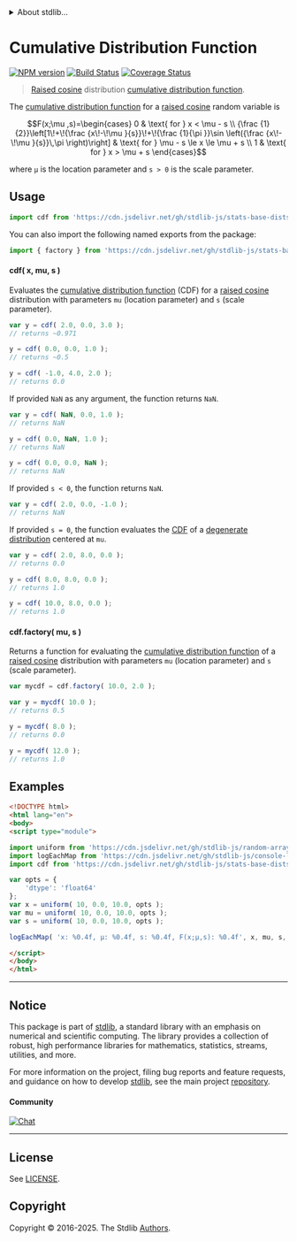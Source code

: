 <!--

@license Apache-2.0

Copyright (c) 2018 The Stdlib Authors.

Licensed under the Apache License, Version 2.0 (the "License");
you may not use this file except in compliance with the License.
You may obtain a copy of the License at

   http://www.apache.org/licenses/LICENSE-2.0

Unless required by applicable law or agreed to in writing, software
distributed under the License is distributed on an "AS IS" BASIS,
WITHOUT WARRANTIES OR CONDITIONS OF ANY KIND, either express or implied.
See the License for the specific language governing permissions and
limitations under the License.

-->


<details>
  <summary>
    About stdlib...
  </summary>
  <p>We believe in a future in which the web is a preferred environment for numerical computation. To help realize this future, we've built stdlib. stdlib is a standard library, with an emphasis on numerical and scientific computation, written in JavaScript (and C) for execution in browsers and in Node.js.</p>
  <p>The library is fully decomposable, being architected in such a way that you can swap out and mix and match APIs and functionality to cater to your exact preferences and use cases.</p>
  <p>When you use stdlib, you can be absolutely certain that you are using the most thorough, rigorous, well-written, studied, documented, tested, measured, and high-quality code out there.</p>
  <p>To join us in bringing numerical computing to the web, get started by checking us out on <a href="https://github.com/stdlib-js/stdlib">GitHub</a>, and please consider <a href="https://opencollective.com/stdlib">financially supporting stdlib</a>. We greatly appreciate your continued support!</p>
</details>

# Cumulative Distribution Function

[![NPM version][npm-image]][npm-url] [![Build Status][test-image]][test-url] [![Coverage Status][coverage-image]][coverage-url] <!-- [![dependencies][dependencies-image]][dependencies-url] -->

> [Raised cosine][cosine-distribution] distribution [cumulative distribution function][cdf].

<section class="intro">

The [cumulative distribution function][cdf] for a [raised cosine][cosine-distribution] random variable is

<!-- <equation class="equation" label="eq:cosine_cdf" align="center" raw="F(x;\mu ,s)=\begin{cases} 0 & \text{ for } x < \mu - s \\ {\frac {1}{2}}\left[1\!+\!{\frac {x\!-\!\mu }{s}}\!+\!{\frac {1}{\pi }}\sin \left({\frac {x\!-\!\mu }{s}}\,\pi \right)\right] & \text{ for } \mu - s \le x \le \mu + s \\ 1 & \text{ for } x > \mu + s \end{cases}" alt="Cumulative distribution function for a raised cosine distribution."> -->

```math
F(x;\mu ,s)=\begin{cases} 0 & \text{ for } x < \mu - s \\ {\frac {1}{2}}\left[1\!+\!{\frac {x\!-\!\mu }{s}}\!+\!{\frac {1}{\pi }}\sin \left({\frac {x\!-\!\mu }{s}}\,\pi \right)\right] & \text{ for } \mu - s \le x \le \mu + s \\ 1 & \text{ for } x > \mu + s \end{cases}
```

<!-- <div class="equation" align="center" data-raw-text="F(x;\mu ,s)=\begin{cases} 0 &amp; \text{ for } x &lt; \mu - s \\ {\frac {1}{2}}\left[1\!+\!{\frac {x\!-\!\mu }{s}}\!+\!{\frac {1}{\pi }}\sin \left({\frac {x\!-\!\mu }{s}}\,\pi \right)\right] &amp; \text{ for } \mu - s \le x \le \mu + s \\ 1 &amp; \text{ for } x &gt; \mu + s \end{cases}" data-equation="eq:cosine_cdf">
    <img src="https://cdn.jsdelivr.net/gh/stdlib-js/stdlib@591cf9d5c3a0cd3c1ceec961e5c49d73a68374cb/lib/node_modules/@stdlib/stats/base/dists/cosine/cdf/docs/img/equation_cosine_cdf.svg" alt="Cumulative distribution function for a raised cosine distribution.">
    <br>
</div> -->

<!-- </equation> -->

where `μ` is the location parameter and `s > 0` is the scale parameter.

</section>

<!-- /.intro -->



<section class="usage">

## Usage

```javascript
import cdf from 'https://cdn.jsdelivr.net/gh/stdlib-js/stats-base-dists-cosine-cdf@esm/index.mjs';
```

You can also import the following named exports from the package:

```javascript
import { factory } from 'https://cdn.jsdelivr.net/gh/stdlib-js/stats-base-dists-cosine-cdf@esm/index.mjs';
```

#### cdf( x, mu, s )

Evaluates the [cumulative distribution function][cdf] (CDF) for a [raised cosine][cosine-distribution] distribution with parameters `mu` (location parameter) and `s` (scale parameter).

```javascript
var y = cdf( 2.0, 0.0, 3.0 );
// returns ~0.971

y = cdf( 0.0, 0.0, 1.0 );
// returns ~0.5

y = cdf( -1.0, 4.0, 2.0 );
// returns 0.0
```

If provided `NaN` as any argument, the function returns `NaN`.

```javascript
var y = cdf( NaN, 0.0, 1.0 );
// returns NaN

y = cdf( 0.0, NaN, 1.0 );
// returns NaN

y = cdf( 0.0, 0.0, NaN );
// returns NaN
```

If provided `s < 0`, the function returns `NaN`.

```javascript
var y = cdf( 2.0, 0.0, -1.0 );
// returns NaN
```

If provided `s = 0`, the function evaluates the [CDF][cdf] of a [degenerate distribution][degenerate-distribution] centered at `mu`.

```javascript
var y = cdf( 2.0, 8.0, 0.0 );
// returns 0.0

y = cdf( 8.0, 8.0, 0.0 );
// returns 1.0

y = cdf( 10.0, 8.0, 0.0 );
// returns 1.0
```

#### cdf.factory( mu, s )

Returns a function for evaluating the [cumulative distribution function][cdf] of a [raised cosine][cosine-distribution] distribution with parameters `mu` (location parameter) and `s` (scale parameter).

```javascript
var mycdf = cdf.factory( 10.0, 2.0 );

var y = mycdf( 10.0 );
// returns 0.5

y = mycdf( 8.0 );
// returns 0.0

y = mycdf( 12.0 );
// returns 1.0
```

</section>

<!-- /.usage -->

<section class="examples">

## Examples

<!-- eslint no-undef: "error" -->

```html
<!DOCTYPE html>
<html lang="en">
<body>
<script type="module">

import uniform from 'https://cdn.jsdelivr.net/gh/stdlib-js/random-array-uniform@esm/index.mjs';
import logEachMap from 'https://cdn.jsdelivr.net/gh/stdlib-js/console-log-each-map@esm/index.mjs';
import cdf from 'https://cdn.jsdelivr.net/gh/stdlib-js/stats-base-dists-cosine-cdf@esm/index.mjs';

var opts = {
    'dtype': 'float64'
};
var x = uniform( 10, 0.0, 10.0, opts );
var mu = uniform( 10, 0.0, 10.0, opts );
var s = uniform( 10, 0.0, 10.0, opts );

logEachMap( 'x: %0.4f, µ: %0.4f, s: %0.4f, F(x;µ,s): %0.4f', x, mu, s, cdf );

</script>
</body>
</html>
```

</section>

<!-- /.examples -->

<!-- C interface documentation. -->



<!-- Section to include cited references. If references are included, add a horizontal rule *before* the section. Make sure to keep an empty line after the `section` element and another before the `/section` close. -->

<section class="references">

</section>

<!-- /.references -->

<!-- Section for related `stdlib` packages. Do not manually edit this section, as it is automatically populated. -->

<section class="related">

</section>

<!-- /.related -->

<!-- Section for all links. Make sure to keep an empty line after the `section` element and another before the `/section` close. -->


<section class="main-repo" >

* * *

## Notice

This package is part of [stdlib][stdlib], a standard library with an emphasis on numerical and scientific computing. The library provides a collection of robust, high performance libraries for mathematics, statistics, streams, utilities, and more.

For more information on the project, filing bug reports and feature requests, and guidance on how to develop [stdlib][stdlib], see the main project [repository][stdlib].

#### Community

[![Chat][chat-image]][chat-url]

---

## License

See [LICENSE][stdlib-license].


## Copyright

Copyright &copy; 2016-2025. The Stdlib [Authors][stdlib-authors].

</section>

<!-- /.stdlib -->

<!-- Section for all links. Make sure to keep an empty line after the `section` element and another before the `/section` close. -->

<section class="links">

[npm-image]: http://img.shields.io/npm/v/@stdlib/stats-base-dists-cosine-cdf.svg
[npm-url]: https://npmjs.org/package/@stdlib/stats-base-dists-cosine-cdf

[test-image]: https://github.com/stdlib-js/stats-base-dists-cosine-cdf/actions/workflows/test.yml/badge.svg?branch=main
[test-url]: https://github.com/stdlib-js/stats-base-dists-cosine-cdf/actions/workflows/test.yml?query=branch:main

[coverage-image]: https://img.shields.io/codecov/c/github/stdlib-js/stats-base-dists-cosine-cdf/main.svg
[coverage-url]: https://codecov.io/github/stdlib-js/stats-base-dists-cosine-cdf?branch=main

<!--

[dependencies-image]: https://img.shields.io/david/stdlib-js/stats-base-dists-cosine-cdf.svg
[dependencies-url]: https://david-dm.org/stdlib-js/stats-base-dists-cosine-cdf/main

-->

[chat-image]: https://img.shields.io/gitter/room/stdlib-js/stdlib.svg
[chat-url]: https://app.gitter.im/#/room/#stdlib-js_stdlib:gitter.im

[stdlib]: https://github.com/stdlib-js/stdlib

[stdlib-authors]: https://github.com/stdlib-js/stdlib/graphs/contributors

[umd]: https://github.com/umdjs/umd
[es-module]: https://developer.mozilla.org/en-US/docs/Web/JavaScript/Guide/Modules

[deno-url]: https://github.com/stdlib-js/stats-base-dists-cosine-cdf/tree/deno
[deno-readme]: https://github.com/stdlib-js/stats-base-dists-cosine-cdf/blob/deno/README.md
[umd-url]: https://github.com/stdlib-js/stats-base-dists-cosine-cdf/tree/umd
[umd-readme]: https://github.com/stdlib-js/stats-base-dists-cosine-cdf/blob/umd/README.md
[esm-url]: https://github.com/stdlib-js/stats-base-dists-cosine-cdf/tree/esm
[esm-readme]: https://github.com/stdlib-js/stats-base-dists-cosine-cdf/blob/esm/README.md
[branches-url]: https://github.com/stdlib-js/stats-base-dists-cosine-cdf/blob/main/branches.md

[stdlib-license]: https://raw.githubusercontent.com/stdlib-js/stats-base-dists-cosine-cdf/main/LICENSE

[cosine-distribution]: https://en.wikipedia.org/wiki/Raised_cosine_distribution

[cdf]: https://en.wikipedia.org/wiki/Cumulative_distribution_function

[degenerate-distribution]: https://en.wikipedia.org/wiki/Degenerate_distribution

</section>

<!-- /.links -->

